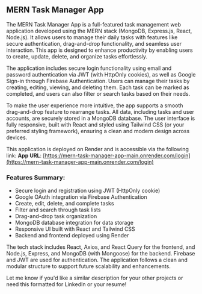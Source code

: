 
## MERN Task Manager App

The MERN Task Manager App is a full-featured task management web application developed using the MERN stack (MongoDB, Express.js, React, Node.js). It allows users to manage their daily tasks with features like secure authentication, drag-and-drop functionality, and seamless user interaction. This app is designed to enhance productivity by enabling users to create, update, delete, and organize tasks effortlessly.

The application includes secure login functionality using email and password authentication via JWT (with HttpOnly cookies), as well as Google Sign-in through Firebase Authentication. Users can manage their tasks by creating, editing, viewing, and deleting them. Each task can be marked as completed, and users can also filter or search tasks based on their needs.

To make the user experience more intuitive, the app supports a smooth drag-and-drop feature to rearrange tasks. All data, including tasks and user accounts, are securely stored in a MongoDB database. The user interface is fully responsive, built with React and styled using Tailwind CSS (or your preferred styling framework), ensuring a clean and modern design across devices.

This application is deployed on Render and is accessible via the following link:
**App URL**: [https://mern-task-manager-app-main.onrender.com/login](https://mern-task-manager-app-main.onrender.com/login)

### Features Summary:

* Secure login and registration using JWT (HttpOnly cookie)
* Google OAuth integration via Firebase Authentication
* Create, edit, delete, and complete tasks
* Filter and search through task lists
* Drag-and-drop task organization
* MongoDB database integration for data storage
* Responsive UI built with React and Tailwind CSS
* Backend and frontend deployed using Render

The tech stack includes React, Axios, and React Query for the frontend, and Node.js, Express, and MongoDB (with Mongoose) for the backend. Firebase and JWT are used for authentication. The application follows a clean and modular structure to support future scalability and enhancements.

Let me know if you'd like a similar description for your other projects or need this formatted for LinkedIn or your resume!
